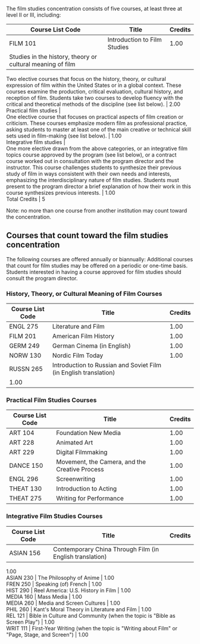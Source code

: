 The film studies concentration consists of five courses, at least three at
level II or III, including:

Course List  Code  |  Title  |  Credits  
---|---|---  
FILM 101  |  Introduction to Film Studies  |  1.00  
Studies in the history, theory or cultural meaning of film  |  
Two elective courses that focus on the history, theory, or cultural expression
of film within the United States or in a global context. These courses examine
the production, critical evaluation, cultural history, and reception of film.
Students take two courses to develop fluency with the critical and theoretical
methods of the discipline (see list below).  |  2.00  
Practical film studies  |  
One elective course that focuses on practical aspects of film creation or
criticism. These courses emphasize modern film as professional practice,
asking students to master at least one of the main creative or technical skill
sets used in film-making (see list below).  |  1.00  
Integrative film studies  |  
One more elective drawn from the above categories, or an integrative film
topics course approved by the program (see list below), or a contract course
worked out in consultation with the program director and the instructor. This
course challenges students to synthesize their previous study of film in ways
consistent with their own needs and interests, emphasizing the
interdisciplinary nature of film studies. Students must present to the program
director a brief explanation of how their work in this course synthesizes
previous interests.  |  1.00  
Total Credits  |  5  
  
Note: no more than one course from another institution may count toward the
concentration.

##  Courses that count toward the film studies concentration

The following courses are offered annually or biannually: Additional courses
that count for film studies may be offered on a periodic or one-time basis.
Students interested in having a course approved for film studies should
consult the program director.

###  History, Theory, or Cultural Meaning of Film Courses

Course List  Code  |  Title  |  Credits  
---|---|---  
ENGL 275  |  Literature and Film  |  1.00  
FILM 201  |  American Film History  |  1.00  
GERM 249  |  German Cinema (in English)  |  1.00  
NORW 130  |  Nordic Film Today  |  1.00  
RUSSN 265  |  Introduction to Russian and Soviet Film (in English translation)
|  1.00  
  
###  Practical Film Studies Courses

Course List  Code  |  Title  |  Credits  
---|---|---  
ART 104  |  Foundation New Media  |  1.00  
ART 228  |  Animated Art  |  1.00  
ART 229  |  Digital Filmmaking  |  1.00  
DANCE 150  |  Movement, the Camera, and the Creative Process  |  1.00  
ENGL 296  |  Screenwriting  |  1.00  
THEAT 130  |  Introduction to Acting  |  1.00  
THEAT 275  |  Writing for Performance  |  1.00  
  
###  Integrative Film Studies Courses

Course List  Code  |  Title  |  Credits  
---|---|---  
ASIAN 156  |  Contemporary China Through Film (in English translation)  |
1.00  
ASIAN 230  |  The Philosophy of Anime  |  1.00  
FREN 250  |  Speaking (of) French  |  1.00  
HIST 290  |  Reel America: U.S. History in Film  |  1.00  
MEDIA 160  |  Mass Media  |  1.00  
MEDIA 260  |  Media and Screen Cultures  |  1.00  
PHIL 260  |  Kant's Moral Theory in Literature and Film  |  1.00  
REL 121  |  Bible in Culture and Community (when the topic is "Bible as Screen
Play")  |  1.00  
WRIT 111  |  First-Year Writing (when the topic is "Writing about Film" or
"Page, Stage, and Screen")  |  1.00

